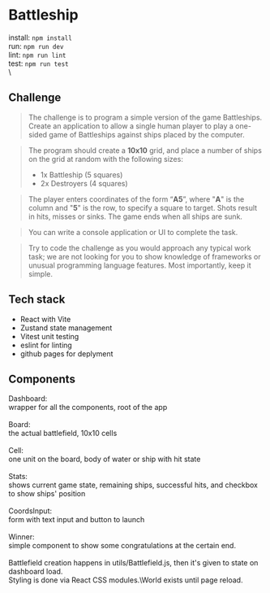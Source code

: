 # Battleship

install: `npm install`\
run: `npm run dev`\
lint: `npm run lint`\
test: `npm run test`\
\
## Challenge
> The challenge is to program a simple version of the game Battleships. Create an application to allow a single human player to play a one-sided game of Battleships against ships placed by the computer.

> The program should create a __10x10__ grid, and place a number of ships on the grid at random with the following sizes:
>- 1x Battleship (5 squares)
>- 2x Destroyers (4 squares)

>The player enters coordinates of the form “__A5__”, where "__A__" is the column and "__5__" is the row, to specify a square to target. Shots result in hits, misses or sinks. The game ends when all ships are sunk.

>You can write a console application or UI to complete the task.

>Try to code the challenge as you would approach any typical work task; we are not looking for you to show knowledge of frameworks or unusual programming language features. Most importantly, keep it simple.

## Tech stack
- React with Vite
- Zustand state management
- Vitest unit testing
- eslint for linting
- github pages for deplyment

## Components
Dashboard:\
wrapper for all the components, root of the app\
\
Board:\
the actual battlefield, 10x10 cells\
\
Cell:\
one unit on the board, body of water or ship with hit state\
\
Stats:\
shows current game state, remaining ships, successful hits, and checkbox to show ships' position\
\
CoordsInput:\
form with text input and button to launch\
\
Winner:\
simple component to show some congratulations at the certain end. \
\
Battlefield creation happens in utils/Battlefield.js, then it's given to state on dashboard load. \
Styling is done via React CSS modules.\World exists until page reload.